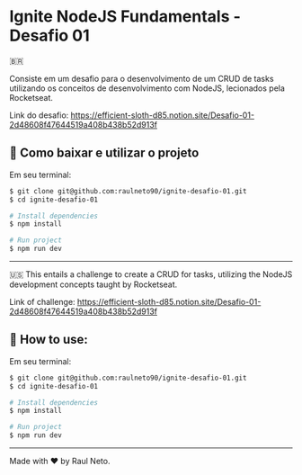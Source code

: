 # Ignite NodeJS Fundamentals - Desafio 01

🇧🇷

Consiste em um desafio para o desenvolvimento de um CRUD de tasks utilizando os conceitos de desenvolvimento com NodeJS, lecionados
pela Rocketseat.

Link do desafio: https://efficient-sloth-d85.notion.site/Desafio-01-2d48608f47644519a408b438b52d913f

## :floppy_disk: Como baixar e utilizar o projeto

Em seu terminal:

```bash
$ git clone git@github.com:raulneto90/ignite-desafio-01.git
$ cd ignite-desafio-01

# Install dependencies
$ npm install

# Run project
$ npm run dev
```

---

🇺🇸
This entails a challenge to create a CRUD for tasks, utilizing the NodeJS development concepts taught by Rocketseat.

Link of challenge: https://efficient-sloth-d85.notion.site/Desafio-01-2d48608f47644519a408b438b52d913f

## :floppy_disk: How to use:

Em seu terminal:

```bash
$ git clone git@github.com:raulneto90/ignite-desafio-01.git
$ cd ignite-desafio-01

# Install dependencies
$ npm install

# Run project
$ npm run dev
```

---

Made with :heart: by Raul Neto.
